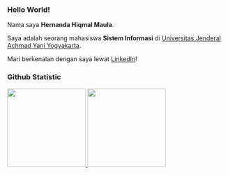 ### Hello World!

Nama saya **Hernanda Hiqmal Maula**.  

Saya adalah seorang mahasiswa **Sistem Informasi** di [Universitas Jenderal Achmad Yani Yogyakarta](https://unjaya.ac.id/).  

Mari berkenalan dengan saya lewat [LinkedIn](https://www.linkedin.com/in/hernanda-hiqmal/)!

### Github Statistic
<p align="left">
<a href="https://github.com/hiqmalism">
  <img height="180em" src="https://github-readme-stats-eight-theta.vercel.app/api?username=penuliscode&show_icons=true&theme=algolia&include_all_commits=true&count_private=true"/>
  <img height="180em" src="https://github-readme-stats-eight-theta.vercel.app/api/top-langs/?username=penuliscode&layout=compact&theme=algolia"/>
</a>
</p>
